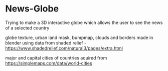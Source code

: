 # News-Globe
Trying to make a 3D interactive globe which allows the user to see the news of a selected country  

globe texture, urban land mask, bumpmap, clouds and borders made in blender using data from shaded relief - https://www.shadedrelief.com/natural3/pages/extra.html

major and capital cities of countries aquired from https://simplemaps.com/data/world-cities 

